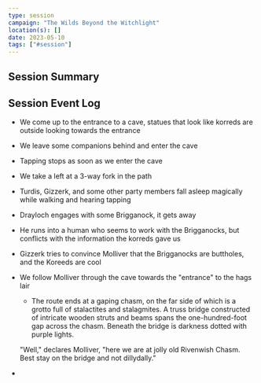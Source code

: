 ```yaml
---
type: session
campaign: "The Wilds Beyond the Witchlight"
location(s): []
date: 2023-05-10
tags: ["#session"]
---
```


## Session Summary

## Session Event Log

- We come up to the entrance to a cave, statues that look like korreds are outside looking towards the entrance
- We leave some companions behind and enter the cave
- Tapping stops as soon as we enter the cave
- We take a left at a 3-way fork in the path
- Turdis, Gizzerk, and some other party members fall asleep magically while walking and hearing tapping
- Drayloch engages with some Brigganock, it gets away
- He runs into a human who seems to work with the Brigganocks, but conflicts with the information the korreds gave us
- Gizzerk tries to convince Molliver that the Brigganocks are buttholes, and the Koreeds are cool
- We follow Molliver through the cave towards the "entrance" to the hags lair
	- The route ends at a gaping chasm, on the far side of which is a grotto full of stalactites and stalagmites. A truss bridge constructed of intricate wooden struts and beams spans the one-hundred-foot gap across the chasm. Beneath the bridge is darkness dotted with purple lights.
	
	"Well," declares Molliver, "here we are at jolly old Rivenwish Chasm. Best stay on the bridge and not dillydally."
- 